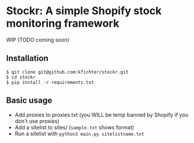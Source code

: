 # Stockr: A simple Shopify stock monitoring framework

WIP (TODO coming soon)

## Installation

```
$ git clone git@github.com:kfichter/stockr.git
$ cd stockr
$ pip install -r requirements.txt
```

## Basic usage

- Add proxies to proxies.txt (you WILL be temp banned by Shopify if you don't use proxies)
- Add a sitelist to sites/ (`sample.txt` shows format)
- Run a sitelist with `python3 main.py sitelistname.txt`
